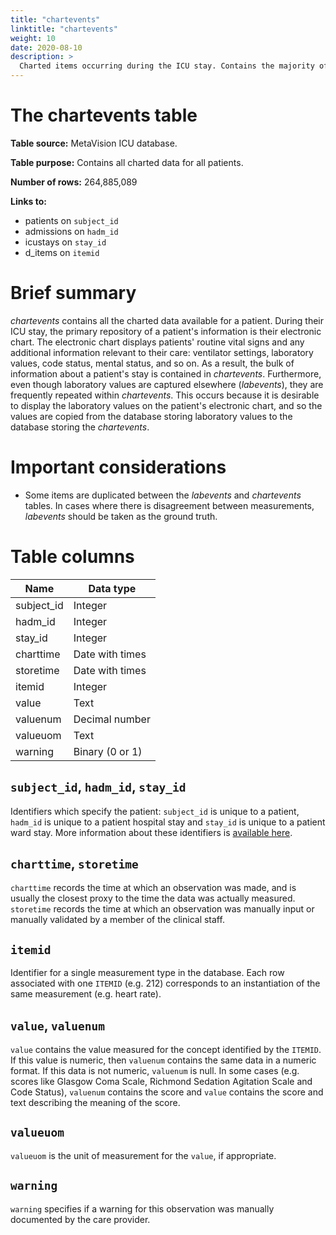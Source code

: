 ```yaml
---
title: "chartevents"
linktitle: "chartevents"
weight: 10
date: 2020-08-10
description: >
  Charted items occurring during the ICU stay. Contains the majority of information documented in the ICU.
---
```



# The chartevents table

**Table source:** MetaVision ICU database.

**Table purpose:** Contains all charted data for all patients.

**Number of rows:** 264,885,089

**Links to:**

* patients on `subject_id`
* admissions on `hadm_id`
* icustays on `stay_id`
* d_items on `itemid`

# Brief summary

*chartevents* contains all the charted data available for a patient. During their ICU stay, the primary repository of a patient's information is their electronic chart. The electronic chart displays patients' routine vital signs and any additional information relevant to their care: ventilator settings, laboratory values, code status, mental status, and so on. As a result, the bulk of information about a patient's stay is contained in *chartevents*. Furthermore, even though laboratory values are captured elsewhere (*labevents*), they are frequently repeated within *chartevents*. This occurs because it is desirable to display the laboratory values on the patient's electronic chart, and so the values are copied from the database storing laboratory values to the database storing the *chartevents*.

# Important considerations

* Some items are duplicated between the *labevents* and *chartevents* tables. In cases where there is disagreement between measurements, *labevents* should be taken as the ground truth.

# Table columns

Name | Data type
---- | --------
subject\_id | Integer
hadm\_id | Integer
stay\_id | Integer
charttime | Date with times
storetime | Date with times
itemid | Integer
value | Text
valuenum | Decimal number
valueuom | Text
warning | Binary (0 or 1)

## `subject_id`, `hadm_id`, `stay_id`

Identifiers which specify the patient: `subject_id` is unique to a patient, `hadm_id` is unique to a patient hospital stay and `stay_id` is unique to a patient ward stay. More information about these identifiers is [available here](/iv/overview/concepts/).

## `charttime`, `storetime`

`charttime` records the time at which an observation was made, and is usually the closest proxy to the time the data was actually measured. `storetime` records the time at which an observation was manually input or manually validated by a member of the clinical staff.

<!-- 

## `CGID`

`CGID` is the identifier for the caregiver who validated the given measurement.

-->

## `itemid`

Identifier for a single measurement type in the database. Each row associated with one `ITEMID` (e.g. 212) corresponds to an instantiation of the same measurement (e.g. heart rate).

## `value`, `valuenum`

`value` contains the value measured for the concept identified by the `ITEMID`. If this value is numeric, then `valuenum` contains the same data in a numeric format. If this data is not numeric, `valuenum` is null. In some cases (e.g. scores like Glasgow Coma Scale, Richmond Sedation Agitation Scale and Code Status), `valuenum` contains the score and `value` contains the score and text describing the meaning of the score.

## `valueuom`

`valueuom` is the unit of measurement for the `value`, if appropriate.

## `warning`

`warning` specifies if a warning for this observation was manually documented by the care provider.